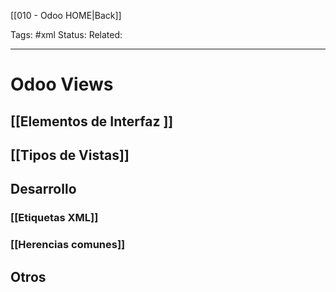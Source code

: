[[010 - Odoo HOME|Back]]

Tags: #xml
Status: 
Related: 

___

# Odoo Views
## [[Elementos de Interfaz ]]
## [[Tipos de Vistas]]

## Desarrollo
### [[Etiquetas XML]]
### [[Herencias comunes]]

## Otros